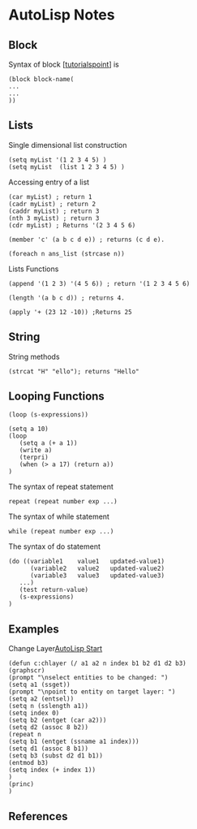 # AutoLisp Notes


## Block 

Syntax of block [[tutorialspoint][tutorialspoint]] is 

```
(block block-name(
...
...
))
```

## Lists 

Single dimensional list construction
```
(setq myList '(1 2 3 4 5) ) 
(setq myList  (list 1 2 3 4 5) )
```

Accessing entry of a list 

```
(car myList) ; return 1 
(cadr myList) ; return 2
(caddr myList) ; return 3
(nth 3 myList) ; return 3 
(cdr myList) ; Returns '(2 3 4 5 6)
```

```
(member 'c' (a b c d e)) ; returns (c d e).
```

```
(foreach n ans_list (strcase n))
```

Lists Functions 
```
(append '(1 2 3) '(4 5 6)) ; return '(1 2 3 4 5 6)
```

```
(length '(a b c d)) ; returns 4.
```

```
(apply '+ (23 12 -10)) ;Returns 25
```

## String

String methods

```
(strcat "H" "ello"); returns "Hello"
```

## Looping Functions

```
(loop (s-expressions))
```
```
(setq a 10)
(loop 
   (setq a (+ a 1))
   (write a)
   (terpri)
   (when (> a 17) (return a))
)
```


The syntax of repeat statement
```
repeat (repeat number exp ...)
```
The syntax of while statement
```
while (repeat number exp ...)
```

The syntax of do statement
```
(do ((variable1    value1   updated-value1)
      (variable2   value2   updated-value2)
      (variable3   value3   updated-value3)
   ...)
   (test return-value)
   (s-expressions)
)
```


## Examples

Change Layer[AutoLisp Start]
```
(defun c:chlayer (/ a1 a2 n index b1 b2 d1 d2 b3)
(graphscr)
(prompt "\nselect entities to be changed: ")
(setq a1 (ssget))
(prompt "\npoint to entity on target layer: ")
(setq a2 (entsel))
(setq n (sslength a1))
(setq index 0)
(setq b2 (entget (car a2)))
(setq d2 (assoc 8 b2))
(repeat n
(setq b1 (entget (ssname a1 index)))
(setq d1 (assoc 8 b1))
(setq b3 (subst d2 d1 b1))
(entmod b3)
(setq index (+ index 1))
)
(princ)
)
```

## References

[draftsperson]: http://draftsperson.net/index.php?title=AutoLISP_Lesson_1_-_Introduction_to_Lisp_Programming "draftsperson"

[tutorialspoint]: https://www.tutorialspoint.com/lisp/index.htm "tutorialspoint" 

[AutoLisp Start]: https://www.cadtutor.net/tutorials/autolisp/quick-start.php
